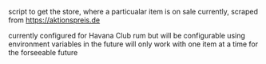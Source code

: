 script to get the store, where a particualar item is on sale currently, scraped from https://aktionspreis.de

currently configured for Havana Club rum but will be configurable using environment variables in the future
will only work with one item at a time for the forseeable future

